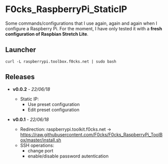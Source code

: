 # F0cks_RaspberryPi_StaticIP
Some commands/configurations that I use again, again and again when I configure a Raspberry Pi. For the moment, I have only tested it with a **fresh configuration of Raspbian Stretch Lite**.

## Launcher
```
curl -L raspberrypi.toolbox.f0cks.net | sudo bash
```
## Releases
* **v0.0.2** - *22/06/18*
  * Static IP: 
    * Use preset configuration
    * Edit preset configuration

* **v0.0.1** - *22/06/18*
  * Redirection: raspberrypi.toolkit.f0cks.net -> https://raw.githubusercontent.com/F0cks/F0cks_RaspberryPi_ToolBox/master/install.sh
  * SSH operations: 
    * change port
    * enable/disable password autentication
